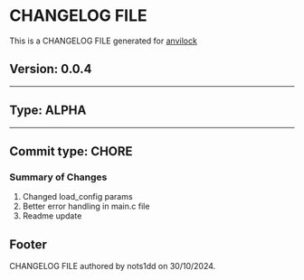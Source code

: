 # CHANGELOG FILE

This is a CHANGELOG FILE generated for [anvilock](https://github.com/muvilon/anvilock)

## Version: 0.0.4

---

## Type: **ALPHA**

---

## Commit type: **CHORE**

### Summary of Changes

1. Changed load_config params
2. Better error handling in main.c file
3. Readme update

## Footer

CHANGELOG FILE authored by nots1dd on 30/10/2024.
